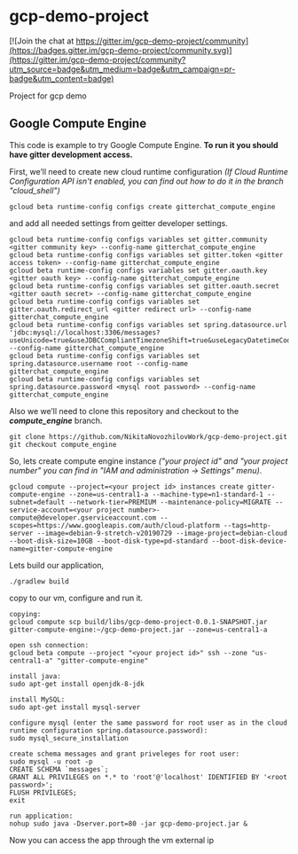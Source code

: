 # gcp-demo-project

[![Join the chat at https://gitter.im/gcp-demo-project/community](https://badges.gitter.im/gcp-demo-project/community.svg)](https://gitter.im/gcp-demo-project/community?utm_source=badge&utm_medium=badge&utm_campaign=pr-badge&utm_content=badge)

Project for gcp demo

## Google Compute Engine
This code is example to try Google Compute Engine. **To run it you should have gitter development access.**

First, we’ll need to create new cloud runtime configuration *(If Cloud Runtime Configuration API isn't enabled, you can find out how to do it in the branch "cloud_shell")*
```
gcloud beta runtime-config configs create gitterchat_compute_engine
```
and add all needed settings from geitter developer settings.
```
gcloud beta runtime-config configs variables set gitter.community <gitter community key> --config-name gitterchat_compute_engine
gcloud beta runtime-config configs variables set gitter.token <gitter access token> --config-name gitterchat_compute_engine
gcloud beta runtime-config configs variables set gitter.oauth.key <gitter oauth key> --config-name gitterchat_compute_engine
gcloud beta runtime-config configs variables set gitter.oauth.secret <gitter oauth secret> --config-name gitterchat_compute_engine
gcloud beta runtime-config configs variables set gitter.oauth.redirect_url <gitter redirect url> --config-name gitterchat_compute_engine
gcloud beta runtime-config configs variables set spring.datasource.url 'jdbc:mysql://localhost:3306/messages?useUnicode=true&useJDBCCompliantTimezoneShift=true&useLegacyDatetimeCode=false&serverTimezone=UTC' --config-name gitterchat_compute_engine
gcloud beta runtime-config configs variables set spring.datasource.username root --config-name gitterchat_compute_engine
gcloud beta runtime-config configs variables set spring.datasource.password <mysql root password> --config-name gitterchat_compute_engine
```

Also we we’ll need to clone this repository and checkout to the ***compute_engine*** branch.
```
git clone https://github.com/NikitaNovozhilovWork/gcp-demo-project.git
git checkout compute_engine
```

So, lets create compute engine instance *("your project id" and "your project number" you can find in "IAM and administration -> Settings" menu)*.
```
gcloud compute --project=<your project id> instances create gitter-compute-engine --zone=us-central1-a --machine-type=n1-standard-1 --subnet=default --network-tier=PREMIUM --maintenance-policy=MIGRATE --service-account=<your project number>-compute@developer.gserviceaccount.com --scopes=https://www.googleapis.com/auth/cloud-platform --tags=http-server --image=debian-9-stretch-v20190729 --image-project=debian-cloud --boot-disk-size=10GB --boot-disk-type=pd-standard --boot-disk-device-name=gitter-compute-engine
```

Lets build our application,
```
./gradlew build
```

copy to our vm, configure and run it.
```
copying:
gcloud compute scp build/libs/gcp-demo-project-0.0.1-SNAPSHOT.jar gitter-compute-engine:~/gcp-demo-project.jar --zone=us-central1-a

open ssh connection:
gcloud beta compute --project "<your project id>" ssh --zone "us-central1-a" "gitter-compute-engine"

install java:
sudo apt-get install openjdk-8-jdk

install MySQL:
sudo apt-get install mysql-server

configure mysql (enter the same password for root user as in the cloud runtime configuration spring.datasource.password):
sudo mysql_secure_installation 

create schema messages and grant priveleges for root user:
sudo mysql -u root -p 
CREATE SCHEMA `messages`; 
GRANT ALL PRIVILEGES on *.* to 'root'@'localhost' IDENTIFIED BY '<root password>'; 
FLUSH PRIVILEGES; 
exit

run application:
nohup sudo java -Dserver.port=80 -jar gcp-demo-project.jar &
```

Now you can access the app through the vm external ip